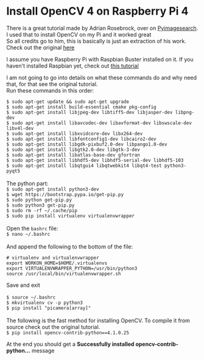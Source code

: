 # Install OpenCV 4 on Raspberry Pi 4

There is a great tutorial made by Adrian Rosebrock, over on [Pyimagesearch](https://www.pyimagesearch.com/2019/09/16/install-opencv-4-on-raspberry-pi-4-and-raspbian-buster/). I used that to install OpenCV on my Pi and it worked great<br/>
So all credits go to him, this is basically is just an extraction of his work.<br/>
Check out the original [here](https://www.pyimagesearch.com/2019/09/16/install-opencv-4-on-raspberry-pi-4-and-raspbian-buster/)

I assume you have Raspberry Pi with Raspbian Buster installed on it.
If you haven't installed Raspbian yet, check out [this tutorial](https://github.com/sanyi0411/Tutorials/tree/master/Raspberry%20Pi/Raspberry%20Pi%204%20headless%20setup)

I am not going to go into details on what these commands do and why need that, for that see the original tutorial.<br/>
Run these commands in this order:<br/>

`$ sudo apt-get update && sudo apt-get upgrade`<br/>
`$ sudo apt-get install build-essential cmake pkg-config`<br/>
`$ sudo apt-get install libjpeg-dev libtiff5-dev libjasper-dev libpng-dev`<br/>
`$ sudo apt-get install libavcodec-dev libavformat-dev libswscale-dev libv4l-dev`<br/>
`$ sudo apt-get install libxvidcore-dev libx264-dev`<br/>
`$ sudo apt-get install libfontconfig1-dev libcairo2-dev`<br/>
`$ sudo apt-get install libgdk-pixbuf2.0-dev libpango1.0-dev`<br/>
`$ sudo apt-get install libgtk2.0-dev libgtk-3-dev`<br/>
`$ sudo apt-get install libatlas-base-dev gfortran`<br/>
`$ sudo apt-get install libhdf5-dev libhdf5-serial-dev libhdf5-103`<br/>
`$ sudo apt-get install libqtgui4 libqtwebkit4 libqt4-test python3-pyqt5`<br/>
<br/>
The python part:<br/>
`$ sudo apt-get install python3-dev`<br/>
`$ wget https://bootstrap.pypa.io/get-pip.py`<br/>
`$ sudo python get-pip.py`<br/>
`$ sudo python3 get-pip.py`<br/>
`$ sudo rm -rf ~/.cache/pip`<br/>
`$ sudo pip install virtualenv virtualenvwrapper`<br/>
<br/>
Open the `bashrc` file:<br/>
`$ nano ~/.bashrc`<br/>
<br/>
And append the following to the bottom of the file:<br/>
```
# virtualenv and virtualenvwrapper
export WORKON_HOME=$HOME/.virtualenvs
export VIRTUALENVWRAPPER_PYTHON=/usr/bin/python3
source /usr/local/bin/virtualenvwrapper.sh
```
Save and exit<br/>
<br/>
`$ source ~/.bashrc`<br/>
`$ mkvirtualenv cv -p python3`<br/>
`$ pip install "picamera[array]"`<br/>
<br/>
The following is the fast method for installing OpenCV. To compile it from source check out the original tutorial.<br/>
`$ pip install opencv-contrib-python==4.1.0.25`

At the end you should get a **Successfully installed opencv-contrib-python...** message